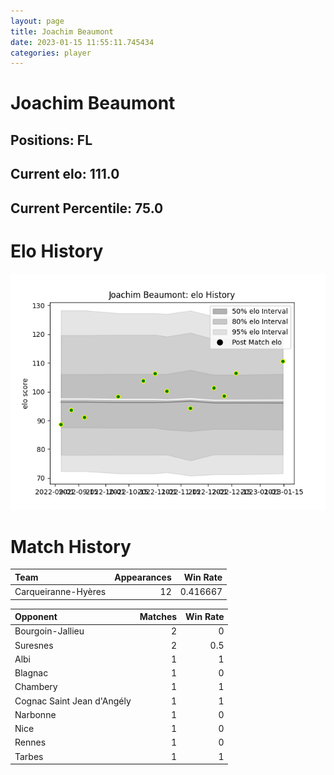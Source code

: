 ```yaml
---  
layout: page  
title: Joachim Beaumont  
date: 2023-01-15 11:55:11.745434  
categories: player  
---
```

# Joachim Beaumont

## Positions: FL

## Current elo: 111.0

## Current Percentile: 75.0

# Elo History


![elo history](history_JoachimBeaumont.png)
# Match History


| Team                |   Appearances |   Win Rate |
|:--------------------|--------------:|-----------:|
| Carqueiranne-Hyères |            12 |   0.416667 |

| Opponent                   |   Matches |   Win Rate |
|:---------------------------|----------:|-----------:|
| Bourgoin-Jallieu           |         2 |        0   |
| Suresnes                   |         2 |        0.5 |
| Albi                       |         1 |        1   |
| Blagnac                    |         1 |        0   |
| Chambery                   |         1 |        1   |
| Cognac Saint Jean d'Angély |         1 |        1   |
| Narbonne                   |         1 |        0   |
| Nice                       |         1 |        0   |
| Rennes                     |         1 |        0   |
| Tarbes                     |         1 |        1   |
